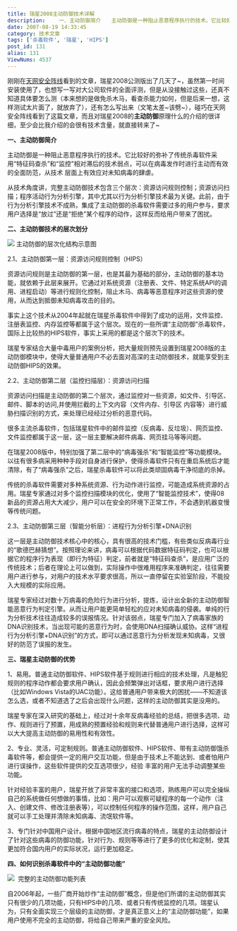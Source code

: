 ```yaml
---
title: 瑞星2008主动防御技术详解
description: 　　一、主动防御简介　　主动防御是一种阻止恶意程序执行的技术。它比较好的弥补了传统杀毒软件采用&ldquo;特征码查杀&rdquo;和&ldquo;监控&rdquo;相对滞后的技术弱点，可以在病毒发作时进行主动而有效的全面防范，从技术 层面上有效应对未知病毒的肆虐。　　从技术角度讲，完整主动防御技术包含三个层次：资源访问规则控制；资源访问扫描；程序活动行为分析引擎，其中尤其以行为分析引擎技术最为关键。此前，由于行为分析引擎技术不成熟，集成了主动防御的杀毒软件需要过多的用户参与，要求用户选择是&ldquo;放过&rdquo;还是&ldquo;拒绝&rdquo;某个程序的动作，这样反而给用户带来了困扰。　　二、主动防御技术的层次划分主动防御的层次化结构示意图
date: 2007-08-19 14:33:45
category: 技术文章
tags: ['杀毒软件', '瑞星', 'HIPS']
post_id: 131
alias: 131
ViewNums: 4537
---
```


刚刚在[天网安全阵线](http://pfw.sky.net.cn/)看到的文章，瑞星2008公测版出了几天了~，虽然第一时间安装使用了，也想写一写对大公司软件的全面评测，但是从没接触过这些，还真不知道具体要怎么测（本来想的是做免杀木马，看查杀能力如何，但是后来一想，这样测试太片面了，就放弃了），还有怎么写出来（文笔太差~该劈~），碰巧在天网安全阵线看到了这篇文章，而且对瑞星2008的**主动防御**原理什么的介绍的很详细，至少会比我介绍的会很有技术含量，就直接转来了~

**一、主动防御简介**

主动防御是一种阻止恶意程序执行的技术。它比较好的弥补了传统杀毒软件采用&ldquo;特征码查杀&rdquo;和&ldquo;监控&rdquo;相对滞后的技术弱点，可以在病毒发作时进行主动而有效的全面防范，从技术
层面上有效应对未知病毒的肆虐。

从技术角度讲，完整主动防御技术包含三个层次：资源访问规则控制；资源访问扫描；程序活动行为分析引擎，其中尤其以行为分析引擎技术最为关键。此前，由于行为分析引擎技术不成熟，集成了主动防御的杀毒软件需要过多的用户参与，要求用户选择是&ldquo;放过&rdquo;还是&ldquo;拒绝&rdquo;某个程序的动作，这样反而给用户带来了困扰。

**二、主动防御技术的层次划分**

![](http://pfw.sky.net.cn/upimg/allimg/070818/1143450.jpg)
主动防御的层次化结构示意图

2.1、主动防御第一层：资源访问规则控制（HIPS）

资源访问规则是主动防御的第一层，也是其最为基础的部分，主动防御的基本功能，就依赖于此层来展开。它通过对系统资源（注册表、文件、特定系统API的调用、进程启动）等进行规则化控制，阻止木马、病毒等恶意程序对这些资源的使用，从而达到抵御未知病毒攻击的目的。

事实上这个技术从2004年起就在瑞星杀毒软件中得到了成功的运用，文件监控、注册表监控、内存监控等都属于这个层次。现在的一些所谓&ldquo;主动防御&rdquo;杀毒软件，国际上比较热的HIPS软件，事实上采用的都是这个层次下的技术。

瑞星专家结合大量中毒用户的案例分析，把大量规则预先设置到瑞星2008版的主动防御模块中，使得大量普通用户不必去面对高深的主动防御技术，就能享受到主动防御HIPS的效果。

2.2、主动防御第二层（监控扫描层）：资源访问扫描

资源访问扫描是主动防御的第二个层次，通过监控对一些资源，如文件、引导区、邮件、脚本的访问,并使用拦截的上下文内容（文件内存、引导区
内容等）进行威胁扫描识别的方式，来处理已经经过分析的恶意代码。

很多主流杀毒软件，包括瑞星软件中的邮件监控（反病毒、反垃圾）、网页监控、文件监控都属于这一层，这一层主要解决邮件病毒、网页挂马等等问题。

在瑞星2008版中，特别加强了第二层中的&ldquo;病毒强杀&rdquo;和&ldquo;智能监控&rdquo;等功能模块。以往有很多病采用种种手段对自身进行保护，使得杀毒软件只有在重启系统后才能清除，有了&ldquo;病毒强杀&rdquo;之后，瑞星杀毒软件可以将此类顽固病毒干净彻底的杀掉。

传统的杀毒软件需要对多种系统资源、行为动作进行监控，可能造成系统资源的占用。瑞星专家通过对多个监控扫描模块的优化，使用了&ldquo;智能监控技术&rdquo;，使得08新品的资源占用大大减少，用户可以在安全的环境下正常工作，不会遇到机器变慢等传统问题。

2.3、主动防御第三层（智能分析层）：进程行为分析引擎+DNA识别

这一层是主动防御技术核心中的核心，具有很高的技术门槛，有些类似反病毒行业的&ldquo;歌德巴赫猜想&rdquo;。按照理论来讲，病毒可以根据代码数据特征码判定，也可以根据它的程序行为表现（即行为特征）判定，前者就是&ldquo;特征码查杀&rdquo;，是应用广泛的传统技术；后者在理论上可以做到，实际操作中很难用程序来准确判定，往往需要用户进行参与，对用户的技术水平要求很高，所以一直停留在实验室阶段，不能投入大规模的实际应用。

瑞星专家经过对数十万病毒的危险行为进行分析，提炼，设计出全新的主动防御智能恶意行为判定引擎。从而让用户能更简单轻松的应对未知病毒的侵袭。单纯的行为分析技术往往造成较多的误报情况。针对该弱点，瑞星专门加入了病毒家族的DNA识别技术，当出现可能的恶意行为时，会使用DNA扫描确认威协。这样&ldquo;进程行为分析引擎+DNA识别&rdquo;的方式，即可以通过恶意行为分析发现未知病毒，又很好的防范了误报的发生。

**三、瑞星主动防御的优势**

1、易用。普通主动防御软件、HIPS软件基于规则进行相应的技术处理，凡是触犯规则的程序动作都会要求用户确认，因此会频繁弹出对话框，要求用户进行选择（比如Windows Vista的UAC功能）。这给普通用户带来极大的困扰&mdash;&mdash;不知道该怎么选，或者不知道选了之后会出现什么问题，这样的主动防御其实是没用的。

瑞星专家在深入研究的基础上，经过对十余年反病毒经验的总结，把很多选项、动作、规则进行了预置，用成熟的预置经验和规则来代替普通用户进行选择，这样可以大大提高主动防御的易用性和有效性。

2、专业、灵活，可定制规则。普通主动防御软件、HIPS软件、带有主动防御饿杀毒软件等，都会提供一定的用户交互功能，但是由于技术上不能达到、或者怕用户进行误操作，这些软件提供的交互选项很少，经验
丰富的用户无法手动调整某些功能。

针对经验丰富的用户，瑞星开放了非常丰富的接口和选项，熟练用户可以完全操纵自己的系统做任何想做的事情，比如：用户可以观察可疑程序的每一个动作（注入、创建文件、修改注册表等），可以控制任何程序的操作范围，这样，用户自己就可以手工处理并清除未知病毒、流氓软件等。

3、专门针对中国用户设计。根据中国地区流行病毒的特点，瑞星的主动防御设计了针对这些病毒的防御功能，针对行为、规则等等进行了更多的优化和定制，使其更加符合国内用户的实际状况，运行更加稳定。

**四、如何识别杀毒软件中的&ldquo;主动防御功能&rdquo;**

[![](http://pfw.sky.net.cn/upimg/070818/5_114458.jpg)](http://pfw.sky.net.cn/upimg/070818/5_114458.jpg)
 完整的主动防御功能列表

自2006年起，一些厂商开始炒作&ldquo;主动防御&rdquo;概念，但是他们所谓的主动防御其实只有很少的几项功能，只有HIPS中的几项、或者只有传统监控的几项。瑞星认为，只有全面实现三个层级的主动防御，才是真正意义上的&ldquo;主动防御功能&rdquo;，如果用户使用不完全的主动防御，将给自己带来严重的安全风险。

